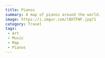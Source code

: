 ```yaml
---
title: Pianos
summary: A map of pianos around the world.
image: https://i.imgur.com/lNXTFWF.jpg?1
category: Travel
tags:
 - Art
 - Music
 - Map
 - Pianos
---
```


